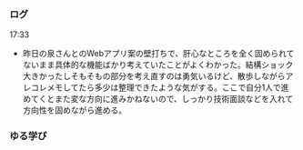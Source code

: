 ### ログ
17:33  
- 昨日の泉さんとのWebアプリ案の壁打ちで、肝心なところを全く固められてないまま具体的な機能ばかり考えていたことがよくわかった。結構ショック大きかったしそもそもの部分を考え直すのは勇気いるけど、散歩しながらアレコレメモしてたら多少は整理できたような気がする。ここで自分1人で進めてくとまた変な方向に進みかねないので、しっかり技術面談などを入れて方向性を固めながら進める。

### ゆる学び

